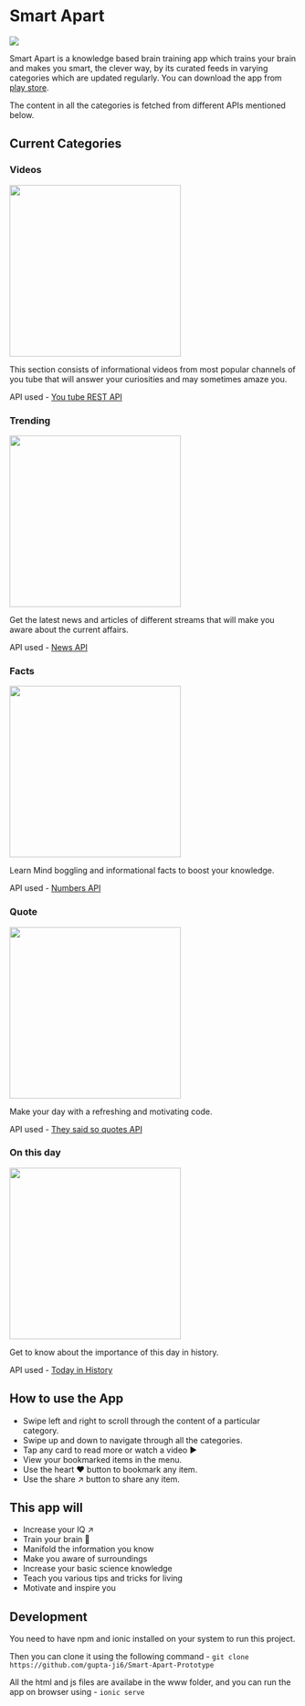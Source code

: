 # Smart Apart 
<img src="https://drive.google.com/uc?id=1adAZPERYdybmTrN4DYOu9ZZWP_H5P_g0" >

Smart Apart is a knowledge based brain training app which trains your brain and makes you smart, the clever way, by its curated feeds in varying categories which are updated regularly. You can download the app from [play store](https://play.google.com/store/apps/details?id=com.smartapart.technetium).

The content in all the categories is fetched from different APIs mentioned below.

## Current Categories

### Videos
<img src="https://drive.google.com/uc?id=1nSFFmmu9ZjcX1Ve3LfWosGMnTQ74VtXh" height="300"/><br>

This section consists of informational videos from most popular channels of you tube that will answer your curiosities and may sometimes amaze you.

API used - [You tube REST API](https://developers.google.com/youtube/v3/)

### Trending
<img src="https://drive.google.com/uc?id=1NWPC80Mdsq64rPAQonIEMiagCK3-erXD" height=300px><br>

Get the latest news and articles of different streams that will make you aware about the current affairs.

API used - [News API](https://newsapi.org/)

### Facts
<img src="https://drive.google.com/uc?id=1RirFU4qrWSi6ehx7DmR9OYM3yVG1VVlv" height=300px><br>

Learn Mind boggling and informational facts to boost your knowledge.

API used - [Numbers API](http://numbersapi.com/)

### Quote
<img src="https://drive.google.com/uc?id=1YSx_q04QTXMwJISIVZW5WEO6RgOg_XaM" height=300px><br>

Make your day with a refreshing and motivating code.

API used - [They said so quotes API](https://quotes.rest/)

### On this day
<img src="https://drive.google.com/uc?id=1GPJLlTL4zaP1EqXc6zAope6E1vc38olh" height=300px><br>

Get to know about the importance of this day in history.

API used - [Today in History](http://history.muffinlabs.com/)


## How to use the App

*  Swipe left and right to scroll through the content of a particular category.
* Swipe up and down to navigate through all the categories.
* Tap any card to read more or watch a video ▶
* View your bookmarked items in the menu.
* Use the heart ♥ button to bookmark any item.
* Use the share ↗ button to share any item.

## This app will 

* Increase your IQ ↗
* Train your brain 🧠
* Manifold the information you know
* Make you aware of surroundings
* Increase your basic science knowledge
* Teach you various tips and tricks for living 
* Motivate and inspire you

## Development
You need to have npm and ionic installed on your system to run this project.

Then you can clone it using the following command -
`git clone https://github.com/gupta-ji6/Smart-Apart-Prototype`

All the html and js files are availabe in the www folder, and you can run the app on browser using -
`ionic serve`


